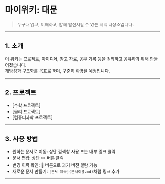# 마이위키: 대문

> 누구나 읽고, 이해하고, 함께 발전시킬 수 있는 지식 저장소입니다.

---
## 1. 소개

이 위키는 프로젝트, 아이디어, 참고 자료, 공부 기록 등을 정리하고 공유하기 위해 만들어졌습니다.  
개방성과 구조화를 목표로 하며, 꾸준히 확장될 예정입니다.

---

## 2. 프로젝트
- [수학 프로젝트]
- [물리 프로젝트]
- [컴퓨터과학 프로젝트]
---

## 3. 사용 방법

- 원하는 문서로 이동: 상단 검색창 사용 또는 내부 링크 클릭
- 문서 편집: 상단 ✏️ 버튼 클릭
- 변경 이력 확인: 📜 버튼으로 과거 버전 열람 가능
- 새로운 문서 만들기: `[문서 제목](문서이름.md)`처럼 링크 추가

---

